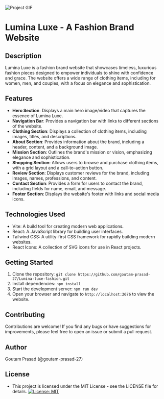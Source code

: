 ![Project GIF](./Lumina-Luxe.gif)

# Lumina Luxe - A Fashion Brand Website

## Description

Lumina Luxe is a fashion brand website that showcases timeless, luxurious fashion pieces designed to empower individuals to shine with confidence and grace. The website offers a wide range of clothing items, including for women, men, and couples, with a focus on elegance and sophistication.

## Features

- **Hero Section**: Displays a main hero image/video that captures the essence of Lumina Luxe.
- **Navigation Bar**: Provides a navigation bar with links to different sections of the website.
- **Clothing Section**: Displays a collection of clothing items, including images, titles, and descriptions.
- **About Section**: Provides information about the brand, including a header, content, and a background image.
- **Mission Section**: Outlines the brand's mission or vision, emphasizing elegance and sophistication.
- **Shopping Section**: Allows users to browse and purchase clothing items, with a grid layout and a call-to-action button.
- **Review Section**: Displays customer reviews for the brand, including images, names, professions, and content.
- **Contact Section**: Provides a form for users to contact the brand, including fields for name, email, and message.
- **Footer Section**: Displays the website's footer with links and social media icons.

## Technologies Used

- Vite: A build tool for creating modern web applications.
- React: A JavaScript library for building user interfaces.
- Tailwind CSS: A utility-first CSS framework for rapidly building modern websites.
- React Icons: A collection of SVG icons for use in React projects.

## Getting Started

1. Clone the repository: `git clone https://github.com/goutam-prasad-27/Lumina-luxe-fashion.git`
2. Install dependencies: `npm install`
3. Start the development server: `npm run dev`
4. Open your browser and navigate to `http://localhost:2676` to view the website.

## Contributing

Contributions are welcome! If you find any bugs or have suggestions for improvements, please feel free to open an issue or submit a pull request.

## Author
Goutam Prasad (@goutam-prasad-27)

## License

-    This project is licensed under the MIT License - see the LICENSE file for details.
[![License: MIT](https://img.shields.io/badge/License-MIT-yellow.svg)](/LICENSE)